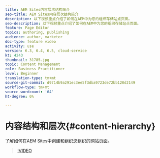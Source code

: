 ```yaml
---
title: AEM Sites内容层次结构简介
seo-title: AEM Sites内容层次结构简介
description: 以下视频重点介绍了如何在AEM中为您的组织存储站点页面。
seo-description: 以下视频重点介绍了如何在AEM中为您的组织存储站点页面。
feature: Page Editor
topics: authoring, publishing
audience: author, marketer
doc-type: feature video
activity: use
version: 6.3, 6.4, 6.5, cloud-service
kt: 4243
thumbnail: 31785.jpg
topic: Content Management
role: Business Practitioner
level: Beginner
translation-type: tm+mt
source-git-commit: d9714b9a291ec3ee5f3dba9723de72bb120d2149
workflow-type: tm+mt
source-wordcount: '64'
ht-degree: 6%

---
```



# 内容结构和层次{#content-hierarchy}

了解如何在AEM Sites中创建和组织您组织的网站页面。

>[!VIDEO](https://video.tv.adobe.com/v/31785?quality=12&learn=on)
